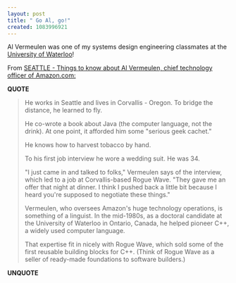 ```yaml
---
layout: post
title: " Go Al, go!"
created: 1083996921
---
```

Al Vermeulen was one of my systems design engineering classmates at the <a href="http://www.uwaterloo.ca/">University of Waterloo</a>!

From <a href="http://java.ittoolbox.com/common/print.asp?i=114311">SEATTLE - Things to know about Al Vermeulen, chief technology officer of Amazon.com:</a>&#160;
<p><strong>QUOTE</strong></p><blockquote>
 He works in Seattle and lives in Corvallis - Oregon. To bridge the distance, he learned to fly.&#160;

 He co-wrote a book about Java (the computer language, not the drink). At one point, it afforded him some "serious geek cachet."&#160;

 He knows how to harvest tobacco by hand.&#160;

 To his first job interview he wore a wedding suit. He was 34.&#160;

 "I just came in and talked to folks," Vermeulen says of the interview, which led to a job at Corvallis-based Rogue Wave. "They gave me an offer that night at dinner. I think I pushed back a little bit because I heard you're supposed to negotiate these things."&#160;

 Vermeulen, who oversees Amazon's huge technology operations, is something of a linguist. In the mid-1980s, as a doctoral candidate at the University of Waterloo in Ontario, Canada, he helped pioneer C++, a widely used computer language.&#160;

 That expertise fit in nicely with Rogue Wave, which sold some of the first reusable building blocks for C++. (Think of Rogue Wave as a seller of ready-made foundations to software builders.)&#160;</blockquote><p><strong>UNQUOTE</strong></p>

